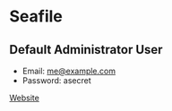 # Seafile

## Default Administrator User

- Email: me@example.com
- Password: asecret

[Website](https://manual.seafile.com/docker/deploy_seafile_with_docker/)